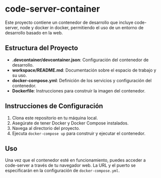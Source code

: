 # code-server-container

Este proyecto contiene un contenedor de desarrollo que incluye code-server, node y docker in docker, permitiendo el uso de un entorno de desarrollo basado en la web.

## Estructura del Proyecto

- **.devcontainer/devcontainer.json**: Configuración del contenedor de desarrollo.
- **workspace/README.md**: Documentación sobre el espacio de trabajo y su uso.
- **docker-compose.yml**: Definición de los servicios y configuración del contenedor.
- **Dockerfile**: Instrucciones para construir la imagen del contenedor.

## Instrucciones de Configuración

1. Clona este repositorio en tu máquina local.
2. Asegúrate de tener Docker y Docker Compose instalados.
3. Navega al directorio del proyecto.
4. Ejecuta `docker-compose up` para construir y ejecutar el contenedor.

## Uso

Una vez que el contenedor esté en funcionamiento, puedes acceder a code-server a través de tu navegador web. La URL y el puerto se especificarán en la configuración de `docker-compose.yml`.
